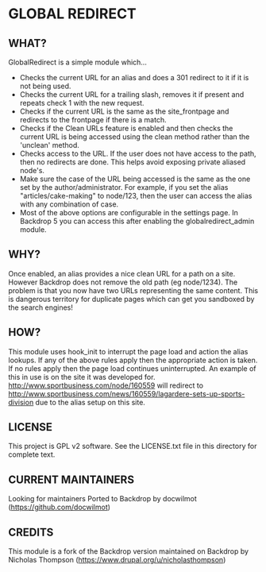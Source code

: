 GLOBAL REDIRECT
===============

WHAT?
-----

GlobalRedirect is a simple module which…

- Checks the current URL for an alias and does a 301 redirect to it if it is not being used.
- Checks the current URL for a trailing slash, removes it if present and repeats check 1 with the new request.
- Checks if the current URL is the same as the site_frontpage and redirects to the frontpage if there is a match.
- Checks if the Clean URLs feature is enabled and then checks the current URL is being accessed using the clean method rather than the 'unclean' method.
- Checks access to the URL. If the user does not have access to the path, then no redirects are done. This helps avoid exposing private aliased node's.
- Make sure the case of the URL being accessed is the same as the one set by the author/administrator. For example, if you set the alias "articles/cake-making" to node/123, then the user can access the alias with any combination of case.
- Most of the above options are configurable in the settings page. In Backdrop 5 you can access this after enabling the globalredirect_admin module.

WHY?
----

Once enabled, an alias provides a nice clean URL for a path on a site. However Backdrop does not remove the old path (eg node/1234). The problem is that you now have two URLs representing the same content. This is dangerous territory for duplicate pages which can get you sandboxed by the search engines!

HOW?
----

This module uses hook_init to interrupt the page load and action the alias lookups. If any of the above rules apply then the appropriate action is taken. If no rules apply then the page load continues uninterrupted. An example of this in use is on the site it was developed for. http://www.sportbusiness.com/node/160559 will redirect to http://www.sportbusiness.com/news/160559/lagardere-sets-up-sports-division due to the alias setup on this site.

LICENSE
---------------    

This project is GPL v2 software. See the LICENSE.txt file in this directory 
for complete text.

CURRENT MAINTAINERS
---------------    

Looking for maintainers
Ported to Backdrop by docwilmot (https://github.com/docwilmot)

CREDITS   
--------------- 

This module is a fork of the Backdrop version maintained on Backdrop by Nicholas Thompson 
(https://www.drupal.org/u/nicholasthompson)
